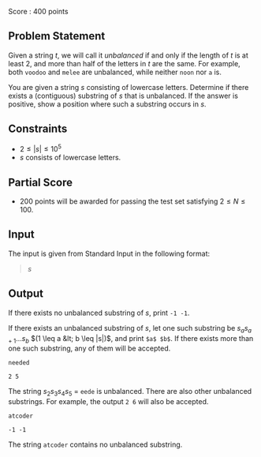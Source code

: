 Score : $400$ points

## Problem Statement

Given a string $t$, we will call it *unbalanced* if and only if the length of $t$ is at least $2$, and more than half of the letters in $t$ are the same. For example, both `voodoo` and `melee` are unbalanced, while neither `noon` nor `a` is.

You are given a string $s$ consisting of lowercase letters. Determine if there exists a (contiguous) substring of $s$ that is unbalanced. If the answer is positive, show a position where such a substring occurs in $s$.

## Constraints

- $2 \leq |s| \leq 10^5$
- $s$ consists of lowercase letters.

## Partial Score

- $200$ points will be awarded for passing the test set satisfying $2 \leq N \leq 100$.

## Input

The input is given from Standard Input in the following format:

> $s$

## Output

If there exists no unbalanced substring of $s$, print `-1 -1`.

If there exists an unbalanced substring of $s$, let one such substring be $s_a s_{a+1} ... s_{b}$ $(1 \leq a &lt; b \leq |s|)$, and print `$a$ $b$`. If there exists more than one such substring, any of them will be accepted.

```input1
needed
```

```output1
2 5
```

The string $s_2 s_3 s_4 s_5$ $=$ `eede` is unbalanced. There are also other unbalanced substrings. For example, the output `2 6` will also be accepted.

```input2
atcoder
```

```output2
-1 -1
```

The string `atcoder` contains no unbalanced substring.
